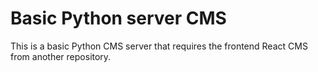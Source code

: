 # Basic Python server CMS

This is a basic Python CMS server that requires the frontend React CMS from another repository.

